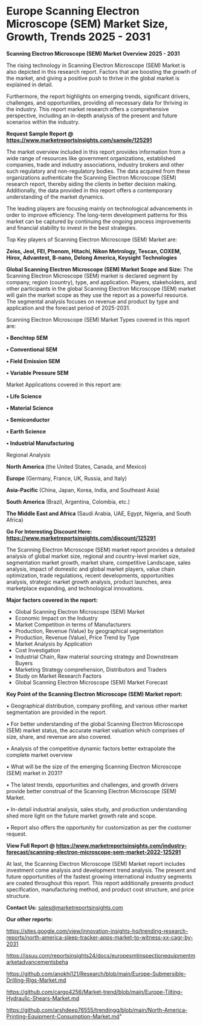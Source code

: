  # Europe Scanning Electron Microscope (SEM) Market Size, Growth, Trends 2025 - 2031

<Strong> Scanning Electron Microscope (SEM) Market Overview 2025 - 2031</strong>

The rising technology in Scanning Electron Microscope (SEM) Market is also depicted in this research report. Factors that are boosting the growth of the market, and giving a positive push to thrive in the global market is explained in detail.

Furthermore, the report highlights on emerging trends, significant drivers, challenges, and opportunities, providing all necessary data for thriving in the industry. This report market research offers a comprehensive perspective, including an in-depth analysis of the present and future scenarios within the industry.

<strong>Request Sample Report @ <a href=https://www.marketreportsinsights.com/sample/125291>https://www.marketreportsinsights.com/sample/125291</a></strong>

The market overview included in this report provides information from a wide range of resources like government organizations, established companies, trade and industry associations, industry brokers and other such regulatory and non-regulatory bodies. The data acquired from these organizations authenticate the Scanning Electron Microscope (SEM) research report, thereby aiding the clients in better decision making. Additionally, the data provided in this report offers a contemporary understanding of the market dynamics.

The leading players are focusing mainly on technological advancements in order to improve efficiency. The long-term development patterns for this market can be captured by continuing the ongoing process improvements and financial stability to invest in the best strategies.

Top Key players of Scanning Electron Microscope (SEM) Market are:

<strong>Zeiss, Jeol, FEI, Phenom, Hitachi, Nikon Metrology, Tescan, COXEM, Hirox, Advantest, B-nano, Delong America, Keysight Technologies</strong>

<strong><b>Global Scanning Electron Microscope (SEM) Market Scope and Size:</b></strong>
The Scanning Electron Microscope (SEM) market is declared segment by company, region (country), type, and application. Players, stakeholders, and other participants in the global Scanning Electron Microscope (SEM) market will gain the market scope as they use the report as a powerful resource. The segmental analysis focuses on revenue and product by type and application and the forecast period of 2025-2031.

Scanning Electron Microscope (SEM) Market Types covered in this report are:

<strong>• Benchtop SEM

• Conventional SEM

• Field Emission SEM

• Variable Pressure SEM</strong>

Market Applications covered in this report are:

<strong>• Life Science

• Material Science

• Semiconductor

• Earth Science

• Industrial Manufacturing</strong> 

Regional Analysis

<strong>North America</strong> (the United States, Canada, and Mexico)

<strong>Europe</strong> (Germany, France, UK, Russia, and Italy)

<strong>Asia-Pacific</strong> (China, Japan, Korea, India, and Southeast Asia)

<strong>South America</strong> (Brazil, Argentina, Colombia, etc.)

<strong>The Middle East and Africa</strong> (Saudi Arabia, UAE, Egypt, Nigeria, and South Africa)

<strong>Go For Interesting Discount Here: <a href=https://www.marketreportsinsights.com/discount/125291>https://www.marketreportsinsights.com/discount/125291</a></strong>

The Scanning Electron Microscope (SEM) market report provides a detailed analysis of global market size, regional and country-level market size, segmentation market growth, market share, competitive Landscape, sales analysis, impact of domestic and global market players, value chain optimization, trade regulations, recent developments, opportunities analysis, strategic market growth analysis, product launches, area marketplace expanding, and technological innovations.

<strong><b>Major factors covered in the report:</b></strong>
<ul>
  <li>Global Scanning Electron Microscope (SEM) Market </li>
  <li>Economic Impact on the Industry</li>
  <li>Market Competition in terms of Manufacturers</li>
  <li>Production, Revenue (Value) by geographical segmentation</li>
  <li>Production, Revenue (Value), Price Trend by Type</li>
  <li>Market Analysis by Application</li>
  <li>Cost Investigation</li>
  <li>Industrial Chain, Raw material sourcing strategy and Downstream Buyers</li>
  <li>Marketing Strategy comprehension, Distributors and Traders</li>
  <li>Study on Market Research Factors</li>
  <li>Global Scanning Electron Microscope (SEM) Market Forecast</li>
</ul>

<strong><b>Key Point of the Scanning Electron Microscope (SEM) Market report:</b></strong>

• Geographical distribution, company profiling, and various other market segmentation are provided in the report.

• For better understanding of the global Scanning Electron Microscope (SEM) market status, the accurate market valuation which comprises of size, share, and revenue are also covered.

• Analysis of the competitive dynamic factors better extrapolate the complete market overview

• What will be the size of the emerging Scanning Electron Microscope (SEM) market in 2031?

• The latest trends, opportunities and challenges, and growth drivers provide better construal of the Scanning Electron Microscope (SEM) Market.

• In-detail industrial analysis, sales study, and production understanding shed more light on the future market growth rate and scope.

• Report also offers the opportunity for customization as per the customer request.

<strong><b>View Full Report @ <a href=https://www.marketreportsinsights.com/industry-forecast/scanning-electron-microscope-sem-market-2022-125291>https://www.marketreportsinsights.com/industry-forecast/scanning-electron-microscope-sem-market-2022-125291</a></b></strong>


At last, the Scanning Electron Microscope (SEM) Market report includes investment come analysis and development trend analysis. The present and future opportunities of the fastest growing international industry segments are coated throughout this report. This report additionally presents product specification, manufacturing method, and product cost structure, and price structure.

<strong>Contact Us:</strong>
sales@marketreportsinsights.com

<strong>Our other reports:</strong>

<a href=https://sites.google.com/view/innovation-insights-hq/trending-research-reports/north-america-sleep-tracker-apps-market-to-witness-xx-cagr-by-2031>https://sites.google.com/view/innovation-insights-hq/trending-research-reports/north-america-sleep-tracker-apps-market-to-witness-xx-cagr-by-2031</a>

<a href=https://issuu.com/reportsinsights24/docs/europesmtinspectionequipmentmarketadvancementsbeha>https://issuu.com/reportsinsights24/docs/europesmtinspectionequipmentmarketadvancementsbeha</a>

<a href=https://github.com/anokhi121/Research/blob/main/Europe-Submersible-Drilling-Rigs-Market.md>https://github.com/anokhi121/Research/blob/main/Europe-Submersible-Drilling-Rigs-Market.md</a>

<a href=https://github.com/cargo4256/Market-trend/blob/main/Europe-Tilting-Hydraulic-Shears-Market.md>https://github.com/cargo4256/Market-trend/blob/main/Europe-Tilting-Hydraulic-Shears-Market.md</a>

<a href=https://github.com/arshdeep76555/trendingg/blob/main/North-America-Printing-Equipment-Consumption-Market.md>https://github.com/arshdeep76555/trendingg/blob/main/North-America-Printing-Equipment-Consumption-Market.md</a>"
